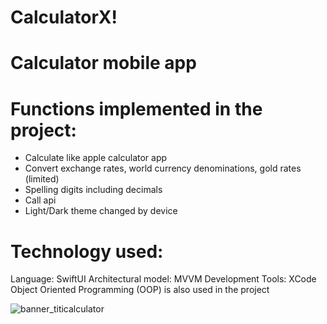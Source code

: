 # CalculatorX!

# Calculator mobile app

# Functions implemented in the project:
- Calculate like apple calculator app
- Convert exchange rates, world currency denominations, gold rates (limited)
- Spelling digits including decimals
- Call api
- Light/Dark theme changed by device

# Technology used:
Language: SwiftUI
Architectural model: MVVM
Development Tools: XCode
Object Oriented Programming (OOP) is also used in the project

![banner_titicalculator](https://user-images.githubusercontent.com/63950809/200575688-39c6f829-8200-4d1b-b64f-a28020ab3d45.png)

